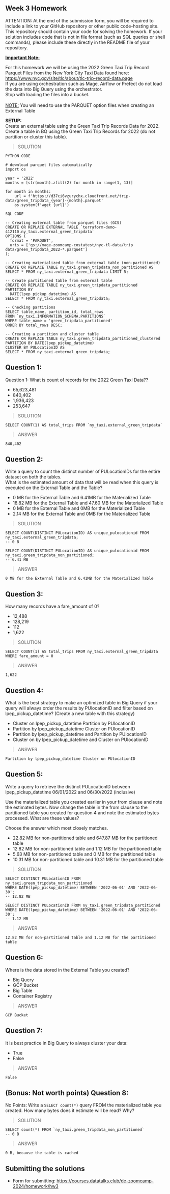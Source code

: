 ## Week 3 Homework
ATTENTION: At the end of the submission form, you will be required to include a link to your GitHub repository or other public code-hosting site. This repository should contain your code for solving the homework. If your solution includes code that is not in file format (such as SQL queries or shell commands), please include these directly in the README file of your repository.

<b><u>Important Note:</b></u> <p> For this homework we will be using the 2022 Green Taxi Trip Record Parquet Files from the New York
City Taxi Data found here: </br> https://www.nyc.gov/site/tlc/about/tlc-trip-record-data.page </br>
If you are using orchestration such as Mage, Airflow or Prefect do not load the data into Big Query using the orchestrator.</br> 
Stop with loading the files into a bucket. </br></br>
<u>NOTE:</u> You will need to use the PARQUET option files when creating an External Table</br>

<b>SETUP:</b></br>
Create an external table using the Green Taxi Trip Records Data for 2022. </br>
Create a table in BQ using the Green Taxi Trip Records for 2022 (do not partition or cluster this table). </br>
</p>

>SOLUTION
```
PYTHON CODE

# download parquet files automatically
import os

year = '2022'
months = [str(month).zfill(2) for month in range(1, 13)]

for month in months:
    url = f'https://d37ci6vzurychx.cloudfront.net/trip-data/green_tripdata_{year}-{month}.parquet'
    os.system(f'wget {url}')

SQL CODE

-- Creating external table from parquet files (GCS)
CREATE OR REPLACE EXTERNAL TABLE `terraform-demo-412110.ny_taxi.external_green_tripdata`
OPTIONS (
  format = 'PARQUET',
  uris = ['gs://mage-zoomcamp-costatest/nyc-tl-data/trip data/green_tripdata_2022-*.parquet']
);

-- Creating materialized table from external table (non-partitioned)
CREATE OR REPLACE TABLE ny_taxi.green_tripdata_non_partitioned AS
SELECT * FROM ny_taxi.external_green_tripdata LIMIT 5;

-- Create partitioned table from external table
CREATE OR REPLACE TABLE ny_taxi.green_tripdata_partitioned
PARTITION BY
  DATE(lpep_pickup_datetime) AS
SELECT * FROM ny_taxi.external_green_tripdata;

-- Checking partitions
SELECT table_name, partition_id, total_rows
FROM `ny_taxi.INFORMATION_SCHEMA.PARTITIONS`
WHERE table_name = 'green_tripdata_partitioned'
ORDER BY total_rows DESC;

-- Creating a partition and cluster table
CREATE OR REPLACE TABLE ny_taxi.green_tripdata_partitioned_clustered
PARTITION BY DATE(lpep_pickup_datetime)
CLUSTER BY PULocationID AS
SELECT * FROM ny_taxi.external_green_tripdata;
```

## Question 1:
Question 1: What is count of records for the 2022 Green Taxi Data??
- 65,623,481
- 840,402
- 1,936,423
- 253,647

>SOLUTION
```
SELECT COUNT(1) AS total_trips FROM `ny_taxi.external_green_tripdata`
```
>ANSWER
```
840,402
```

## Question 2:
Write a query to count the distinct number of PULocationIDs for the entire dataset on both the tables.</br> 
What is the estimated amount of data that will be read when this query is executed on the External Table and the Table?

- 0 MB for the External Table and 6.41MB for the Materialized Table
- 18.82 MB for the External Table and 47.60 MB for the Materialized Table
- 0 MB for the External Table and 0MB for the Materialized Table
- 2.14 MB for the External Table and 0MB for the Materialized Table

>SOLUTION
```
SELECT COUNT(DISTINCT PULocationID) AS unique_pulocationid FROM ny_taxi.external_green_tripdata;
-- 0 B

SELECT COUNT(DISTINCT PULocationID) AS unique_pulocationid FROM ny_taxi.green_tripdata_non_partitioned;
-- 6.41 MB
```
>ANSWER
```
0 MB for the External Table and 6.41MB for the Materialized Table
```

## Question 3:
How many records have a fare_amount of 0?
- 12,488
- 128,219
- 112
- 1,622

>SOLUTION
```
SELECT COUNT(1) AS total_trips FROM ny_taxi.external_green_tripdata
WHERE fare_amount = 0
```
>ANSWER
```
1,622
```

## Question 4:
What is the best strategy to make an optimized table in Big Query if your query will always order the results by PUlocationID and filter based on lpep_pickup_datetime? (Create a new table with this strategy)
- Cluster on lpep_pickup_datetime Partition by PUlocationID
- Partition by lpep_pickup_datetime  Cluster on PUlocationID
- Partition by lpep_pickup_datetime and Partition by PUlocationID
- Cluster on by lpep_pickup_datetime and Cluster on PUlocationID

>ANSWER
```
Partition by lpep_pickup_datetime Cluster on PUlocationID
```

## Question 5:
Write a query to retrieve the distinct PULocationID between lpep_pickup_datetime
06/01/2022 and 06/30/2022 (inclusive)</br>

Use the materialized table you created earlier in your from clause and note the estimated bytes. Now change the table in the from clause to the partitioned table you created for question 4 and note the estimated bytes processed. What are these values? </br>

Choose the answer which most closely matches.</br> 

- 22.82 MB for non-partitioned table and 647.87 MB for the partitioned table
- 12.82 MB for non-partitioned table and 1.12 MB for the partitioned table
- 5.63 MB for non-partitioned table and 0 MB for the partitioned table
- 10.31 MB for non-partitioned table and 10.31 MB for the partitioned table

>SOLUTION
```
SELECT DISTINCT PULocationID FROM ny_taxi.green_tripdata_non_partitioned
WHERE DATE(lpep_pickup_datetime) BETWEEN '2022-06-01' AND '2022-06-30';
-- 12.82 MB

SELECT DISTINCT PULocationID FROM ny_taxi.green_tripdata_partitioned
WHERE DATE(lpep_pickup_datetime) BETWEEN '2022-06-01' AND '2022-06-30';
-- 1.12 MB
```
>ANSWER
```
12.82 MB for non-partitioned table and 1.12 MB for the partitioned table
```

## Question 6: 
Where is the data stored in the External Table you created?

- Big Query
- GCP Bucket
- Big Table
- Container Registry

>ANSWER
```
GCP Bucket
```

## Question 7:
It is best practice in Big Query to always cluster your data:
- True
- False

>ANSWER
```
False
```

## (Bonus: Not worth points) Question 8:
No Points: Write a `SELECT count(*)` query FROM the materialized table you created. How many bytes does it estimate will be read? Why?

>SOLUTION
```
SELECT count(*) FROM `ny_taxi.green_tripdata_non_partitioned`
-- 0 B
```
>ANSWER
```
0 B, because the table is cached
```

## Submitting the solutions

* Form for submitting: https://courses.datatalks.club/de-zoomcamp-2024/homework/hw3



